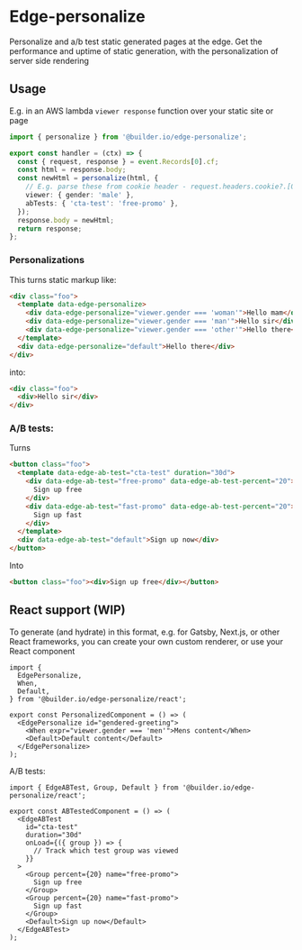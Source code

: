 # Edge-personalize

Personalize and a/b test static generated pages at the edge. Get the performance and uptime of static
generation, with the personalization of server side rendering

## Usage

E.g. in an AWS lambda `viewer response` function over your static site or page

```ts
import { personalize } from '@builder.io/edge-personalize';

export const handler = (ctx) => {
  const { request, response } = event.Records[0].cf;
  const html = response.body;
  const newHtml = personalize(html, {
    // E.g. parse these from cookie header - request.headers.cookie?.[0]?.Value
    viewer: { gender: 'male' },
    abTests: { 'cta-test': 'free-promo' },
  });
  response.body = newHtml;
  return response;
};
```

### Personalizations

This turns static markup like:

```html
<div class="foo">
  <template data-edge-personalize>
    <div data-edge-personalize="viewer.gender === 'woman'">Hello mam</div>
    <div data-edge-personalize="viewer.gender === 'man'">Hello sir</div>
    <div data-edge-personalize="viewer.gender === 'other'">Hello there</div>
  </template>
  <div data-edge-personalize="default">Hello there</div>
</div>
```

into:

```html
<div class="foo">
  <div>Hello sir</div>
</div>
```

### A/B tests:

Turns

```html
<button class="foo">
  <template data-edge-ab-test="cta-test" duration="30d">
    <div data-edge-ab-test="free-promo" data-edge-ab-test-percent="20">
      Sign up free
    </div>
    <div data-edge-ab-test="fast-promo" data-edge-ab-test-percent="20">
      Sign up fast
    </div>
  </template>
  <div data-edge-ab-test="default">Sign up now</div>
</button>
```

Into

```html
<button class="foo"><div>Sign up free</div></button>
```

## React support (WIP)

To generate (and hydrate) in this format, e.g. for Gatsby, Next.js, or other React frameworks, you can create your own custom renderer, or use your React component

```tsx
import {
  EdgePersonalize,
  When,
  Default,
} from '@builder.io/edge-personalize/react';

export const PersonalizedComponent = () => (
  <EdgePersonalize id="gendered-greeting">
    <When expr="viewer.gender === 'men'">Mens content</When>
    <Default>Default content</Default>
  </EdgePersonalize>
);
```

A/B tests:

```tsx
import { EdgeABTest, Group, Default } from '@builder.io/edge-personalize/react';

export const ABTestedComponent = () => (
  <EdgeABTest
    id="cta-test"
    duration="30d"
    onLoad={({ group }) => {
      // Track which test group was viewed
    }}
  >
    <Group percent={20} name="free-promo">
      Sign up free
    </Group>
    <Group percent={20} name="fast-promo">
      Sign up fast
    </Group>
    <Default>Sign up now</Default>
  </EdgeABTest>
);
```
